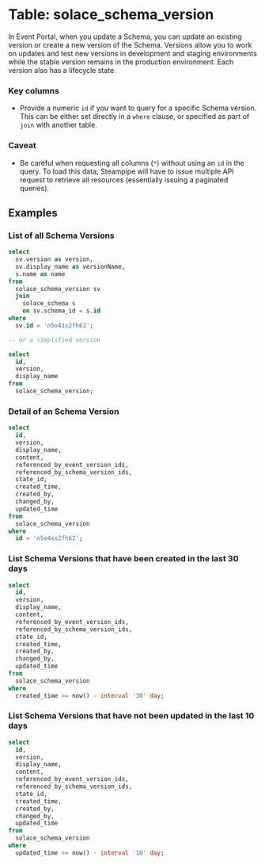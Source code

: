 # Table: solace_schema_version

In Event Portal, when you update a Schema, you can update an existing version or create a new version of the Schema. Versions allow you to work on updates and test new versions in development and staging environments while the stable version remains in the production environment. Each version also has a lifecycle state. 

### Key columns
- Provide a numeric `id` if you want to query for a specific Schema version. This can be either set directly in a `where` clause, or specified as part of `join` with another table.

### Caveat
- Be careful when requesting all columns (`*`) without using an `id` in the query. To load this data, Steampipe will have to issue multiple API request to retrieve all resources (essentially issuing a paginated queries).

## Examples

### List of all Schema Versions

```sql
select
  sv.version as version,
  sv.display_name as versionName,
  s.name as name 
from
  solace_schema_version sv 
  join
    solace_schema s 
    on sv.schema_id = s.id 
where
  sv.id = 'n5o41x2fh62';

-- or a simplified version

select
  id, 
  version, 
  display_name
from
  solace_schema_version;
```

### Detail of an Schema Version

```sql
select
  id, 
  version, 
  display_name,
  content,
  referenced_by_event_version_ids,
  referenced_by_schema_version_ids,
  state_id,
  created_time,
  created_by,
  changed_by,
  updated_time  
from
  solace_schema_version
where
  id = 'n5o4xx2fh62';
```

### List Schema Versions that have been created in the last 30 days

```sql
select
  id, 
  version, 
  display_name,
  content,
  referenced_by_event_version_ids,
  referenced_by_schema_version_ids,
  state_id,
  created_time,
  created_by,
  changed_by,
  updated_time
from
  solace_schema_version
where
  created_time >= now() - interval '30' day;
```

### List Schema Versions that have not been updated in the last 10 days

```sql
select
  id, 
  version, 
  display_name,
  content,
  referenced_by_event_version_ids,
  referenced_by_schema_version_ids,
  state_id,
  created_time,
  created_by,
  changed_by,
  updated_time
from
  solace_schema_version
where
  updated_time <= now() - interval '10' day;
```